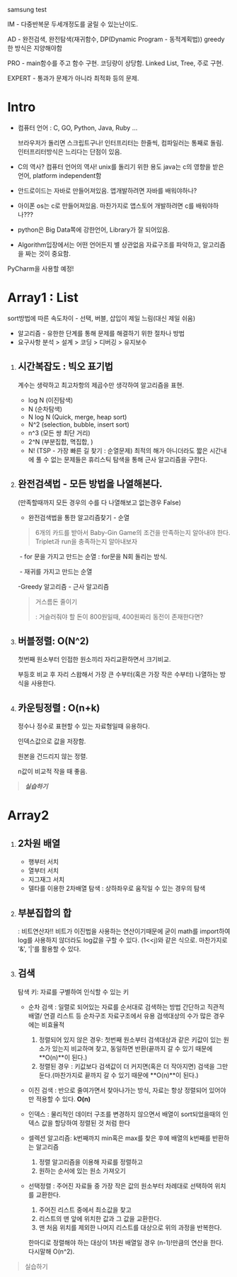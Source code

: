 samsung test

IM - 다중반복문 두세개정도를 굴릴 수 있는난이도.

AD - 완전검색, 완전탐색(재귀함수, DP(Dynamic Program - 동적계획법))
​	 greedy한 방식은 지양해야함

PRO - main함수를 주고 함수 구현. 코딩량이 상당함. Linked List, Tree, 주로 구현.

EXPERT - 통과가 문제가 아니라 최적화 등의 문제.

# Intro


- 컴퓨터 언어 : C, GO, Python, Java, Ruby ...

  브라우저가 돌리면 스크립트구나!
  인터프리터는 한줄씩, 컴파일러는 통째로 돌림.
  인터프리터방식은 느리다는 단점이 있음.

- C의 역사? 컴퓨터 언어의 역사!
  unix를 돌리기 위한 용도
  java는 c의 영향을 받은 언어, platform independent함
- 안드로이드는 자바로 만들어져있음.
  앱개발하려면 자바를 배워야하나?
- 아이폰 os는 c로 만들어져있음.
  마찬가지로 앱스토어 개발하려면 c를 배워야하나???
- python은 Big Data쪽에 강한언어, Library가 잘 되어있음.
- Algorithm입장에서는 어떤 언어든지 별 상관없음
  자료구조를 파악하고, 알고리즘을 짜는 것이 중요함.

PyCharm을 사용할 예정!

# Array1 : List


  sort방법에 따른 속도차이 - 선택, 버블, 삽입이 제일 느림(대신 제일 쉬움)

   - 알고리즘 - 유한한 단계를 통해 문제를 해결하기 위한 절차나 방법
   - 요구사항 분석 > 설계 > 코딩 > 디버깅 > 유지보수

  1. ## 시간복잡도 : 빅오 표기법

     계수는 생략하고 최고차항의 제곱수만 생각하여 알고리즘을 표현.

     - log N (이진탐색)
     - N (순차탐색)
     - N log N (Quick, merge, heap sort)
     - N^2 (selection, bubble, insert sort)
     - n^3 (모든 쌍 최단 거리)
     - 2^N (부분집합, 멱집합, )
     - N! (TSP - 가장 빠른 길 찾기 : 순열문제)
       최적의 해가 아니더라도 짧은 시간내에 풀 수 없는 문제들은 휴리스틱 탐색을 통해 근사 알고리즘을 구한다.

  2. ## 완전검색법 - 모든 방법을 나열해본다.

     (만족할때까지 모든 경우의 수를 다 나열해보고 없는경우 False)

     - 완전검색법을 통한 알고리즘찾기 - 순열

     > 6개의 카드를 받아서 Baby-Gin Game의 조건을 만족하는지 알아내야 한다. Triplet과 run을 충족하는지 알아내보자

     ​			- for 문을 가지고 만드는 순열 : for문을 N회 돌리는 방식.

     ​			- 재귀를 가지고 만드는 순열

     -Greedy 알고리즘 - 근사 알고리즘

     > 거스름돈 줄이기 
     >
     > : 거슬러줘야 할 돈이 800원일때, 400원짜리 동전이 존재한다면?

  3. ## 버블정렬: O(N^2)

     첫번째 원소부터 인접한 원소끼리 자리교환하면서 크기비교. 

     부등호 비교 후 자리 스왑해서 가장 큰 수부터(혹은 가장 작은 수부터) 나열하는 방식을 사용한다.

  4. ## 카운팅정렬 : O(n+k)

     정수나 정수로 표현할 수 있는 자료형일때 유용하다. 

     인덱스값으로 값을 저장함.

     원본을 건드리지 않는 정렬.

     n값이 비교적 작을 때 좋음.

>  ***실습하기***

# Array2

1. ## 2차원 배열

   - 행부터 서치
   - 열부터 서치
   - 지그재그 서치
   - 델타를 이용한 2차배열 탐색 : 상하좌우로 움직일 수 있는 경우의 탐색

2. ## 부분집합의 합

   : 비트연산자!! 비트가 이진법을 사용하는 연산이기때문에 굳이 math를 import하여 log를 사용하지 않더라도 log값을 구할 수 있다. (1<<j)와 같은 식으로. 마찬가지로 '&', '|'를 활용할 수 있다.

3. ## 검색

   탐색 키: 자료를 구별하여 인식할 수 있는 키

   - 순차 검색 : 일렬로 되어있는 자료를 순서대로 검색하는 방법
         간단하고 직관적
       		     배열/ 연결 리스트 등 순차구조 자료구조에서 유용
                   검색대상의 수가 많은 경우에는 비효율적

     1. 정렬되어 있지 않은 경우: 첫번째 원소부터 검색대상과 같은 키값이 있는 원소가 있는지 비교하며 찾고, 동일하면 반환(끝까지 갈 수 있기 때문에 **O(n)**이 된다.)
     2. 정렬된 경우 : 키값보다 검색값이 더 커지면(혹은 더 작아지면) 검색을 그만둔다.(마찬가지로 끝까지 갈 수 있기 때문에 **O(n)**이 된다.)

   - 이진 검색 : 반으로 줄여가면서 찾아나가는 방식, 자료는 항상 정렬되어 있어야만 적용할 수 있다. **O(n)**

   - 인덱스 : 물리적인 데이터 구조를 변경하지 않으면서 배열이 sort되었을때의 인덱스 값을 할당하여 정렬된 것 처럼 한다

   - 셀렉션 알고리즘: k번째까지 min혹은 max를 찾은 후에 배열의 k번째를 반환하는 알고리즘

        1. 정렬 알고리즘을 이용해 자료를 정렬하고
        2. 원하는 순서에 있는 원소 가져오기

   - 선택정렬 : 주어진 자료들 중 가장 작은 값의 원소부터 차례대로 선택하여 위치를 교환한다. 

        1. 주어진 리스트 중에서 최소값을 찾고
        2. 리스트의 맨 앞에 위치한 값과 그 값을 교환한다.
        3. 맨 처음 위치를 제외한 나머지 리스트를 대상으로 위의 과정을 반복한다.

        한마디로 정렬해야 하는 대상이 1차원 배열일 경우 (n-1)!만큼의 연산을 한다. 다시말해 O(n^2).

> 실습하기





